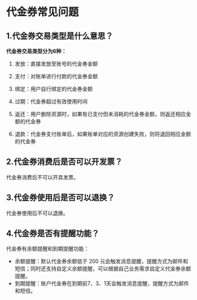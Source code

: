 # 代金券常见问题

## 1.代金券交易类型是什么意思？

**代金券交易类型分为6种：**

1. 发放：直接发放至账号的代金券金额

2. 支付：对账单进行付款的代金券金额

3. 绑定：用户自行绑定的代金券金额

4. 过期：代金券超过有效使用时间

5. 返还：用户删除资源时，如果有已支付但未消耗的代金券金额，则返还相应金额的代金券

6. 退款：代金券支付账单后，如果账单对应的资源创建失败，则将退回相应金额的代金券

## 2.代金券消费后是否可以开发票？

代金券消费后不可以开具发票。

## 3.代金券使用后是否可以退换？

代金券使用后不可以退换。

## 4.代金券是否有提醒功能？

代金券有余额提醒和到期提醒功能：

- 余额提醒：默认代金券余额低于 200 元会触发消息提醒，提醒方式为邮件和短信；同时还支持自定义余额提醒，可以根据自己业务需求自定义代金券余额提醒。
- 到期提醒：账户代金券在到期前7、3、1天会触发消息提醒，提醒方式为邮件和短信。
